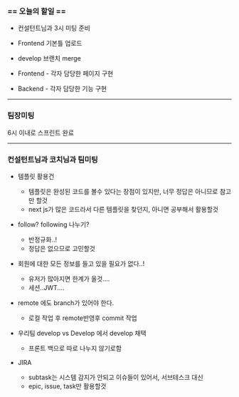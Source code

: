 ### == 오늘의 할일 ==

- 컨설턴트님과 3시 미팅 준비
- Frontend 기본틀 업로드 
- develop 브랜치 merge
- Frontend - 각자 담당한 페이지 구현

- Backend - 각자 담당한 기능 구현

---

### 팀장미팅

6시 이내로 스프린트 완료 

---



### 컨설턴트님과 코치님과 팀미팅

- 템플릿 활용건
  - 템플릿은 완성된 코드를 볼수 있다는 장점이 있지만, 너무 정답은 아니므로 참고만 할것
  - next js가 많은 코드라서 다른 템플릿을 찾던지, 아니면 공부해서 활용할것

- follow? following 나누기?
  - 반정규화..!
  - 정답은 없으므로 고민할것
- 회원에 대한 모든 정보를 들고 있을 필요가 없다..!
  - 유저가 많아지면 한계가 올것....
  - 세션..JWT....
- remote 에도 branch가 있어야 한다. 
  - 로컬 작업 후 remote반영후 commit 작업
- 우리팀 develop vs Develop 에서 develop 채택
  - 프론트 백으로 따로 나누지 않기로함
- JIRA 
  - subtask는 시스템 감지가 안되고 이슈들이 있어서, 서브테스크 대신
  - epic, issue, task만 활용할것

